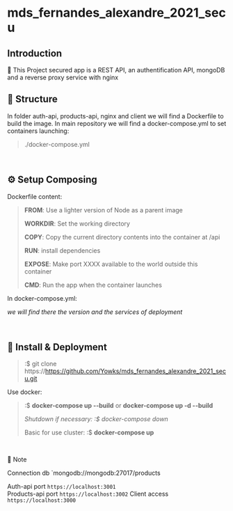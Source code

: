 # mds_fernandes_alexandre_2021_secu

## Introduction
:school: This Project secured app is a REST API, an authentification API, mongoDB and a reverse proxy service with nginx 

## **🧱 Structure**

In folder auth-api, products-api, nginx and client we will find a Dockerfile to build the image.
In main repository we will find a docker-compose.yml to set containers launching:

> ./docker-compose.yml

<br/>

## **⚙️ Setup Composing**

Dockerfile content:

> **FROM**: Use a lighter version of Node as a parent image
>
> **WORKDIR**: Set the working directory
>
> **COPY**: Copy the current directory contents into the container at /api
>
> **RUN**: install dependencies
>
> **EXPOSE**: Make port XXXX available to the world outside this container
>
> **CMD**: Run the app when the container launches

In docker-compose.yml:

_we will find there the version and the services of deployment_

<br/>

## **:rocket: Install & Deployment**

> :\$ git clone https://https://github.com/Yowks/mds_fernandes_alexandre_2021_secu.git

Use docker:

> :\$ **docker-compose up --build** or **docker-compose up -d --build**
>
> _Shutdown if necessary: :\$ docker-compose down_
> 
> Basic for use cluster: 
> :\$ **docker-compose up**

<br/>



:memo: Note

Connection db `mongodb://mongodb:27017/products

Auth-api port `https://localhost:3001` <br>
Products-api port `https://localhost:3002`
Client access `https://localhost:3000`